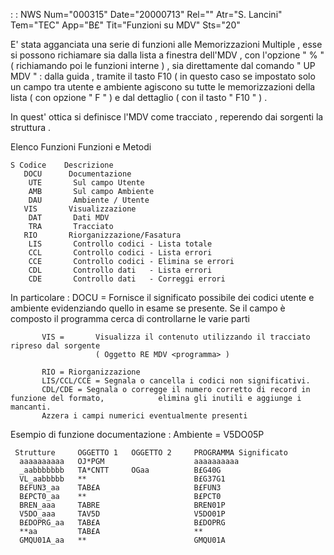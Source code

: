  :  : NWS Num="000315" Date="20000713" Rel="" Atr="S. Lancini" Tem="TEC" App="B£" Tit="Funzioni su MDV" Sts="20"

E' stata agganciata una serie di funzioni alle Memorizzazioni Multiple , esse si possono richiamare
sia dalla lista a finestra dell'MDV , con l'opzione " % "  ( richiamando poi le funzioni interne )
, sia direttamente dal comando  " UP MDV "  :  dalla guida , tramite il tasto F10 ( in questo caso se
impostato solo un campo tra utente e ambiente agiscono su tutte le memorizzazioni della lista  ( con opzione  " F " ) e dal dettaglio  ( con il tasto " F10 " ) .

In quest' ottica si definisce l'MDV come tracciato , reperendo dai sorgenti la struttura .

Elenco Funzioni
Funzioni e Metodi

    S Codice    Descrizione
       DOCU      Documentazione
        UTE       Sul campo Utente
        AMB       Sul campo Ambiente
        DAU       Ambiente / Utente
       VIS       Visualizzazione
        DAT       Dati MDV
        TRA       Tracciato
       RIO       Riorganizzazione/Fasatura
        LIS       Controllo codici - Lista totale
        CCL       Controllo codici - Lista errori
        CCE       Controllo codici - Elimina se errori
        CDL       Controllo dati   - Lista errori
        CDE       Controllo dati   - Correggi errori

In particolare : 
           DOCU    =  Fornisce il significato possibile dei codici utente e ambiente evidenziando
                       quello in esame se presente.
                       Se il campo è composto il programma cerca di controllarne le varie parti

           VIS =       Visualizza il contenuto utilizzando il tracciato ripreso dal sorgente
                       ( Oggetto RE MDV <programma> )

           RIO = Riorganizzazione
           LIS/CCL/CCE = Segnala o cancella i codici non significativi.
           CDL/CDE = Segnala o corregge il numero corretto di record in funzione del formato,            elimina gli inutili e aggiunge i mancanti.
           Azzera i campi numerici eventualmente presenti


Esempio di funzione documentazione  : 
Ambiente = V5DO05P

     Strutture     OGGETTO 1   OGGETTO 2     PROGRAMMA Significato
      aaaaaaaaaa   OJ*PGM                    aaaaaaaaaa
      _aabbbbbbb   TA*CNTT     OGaa          B£G40G
      VL_aabbbbb   **                        B£G37G1
      B£FUN3_aa    TAB£A                     B£FUN3
      B£PCT0_aa    **                        B£PCT0
      BREN_aaa     TABRE                     BREN01P
      V5DO_aaa     TAV5D                     V5DO01P
      B£DOPRG_aa   TAB£A                     B£DOPRG
      **aa         TAB£A                     **
      GMQU01A_aa   **                        GMQU01A




